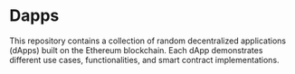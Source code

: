 # Dapps

This repository contains a collection of random decentralized applications (dApps) built on the Ethereum blockchain. Each dApp demonstrates different use cases, functionalities, and smart contract implementations.
